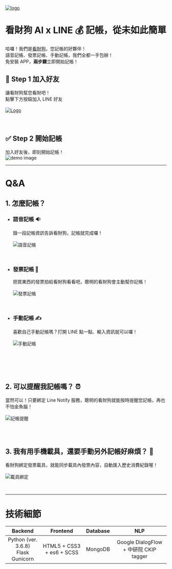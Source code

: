 [![logo](https://invago.ml/static/Images/logo-banner.png)](https://invago.ml/)

# 看財狗  AI x LINE 💰 記帳，從未如此簡單 

哈囉！我們是[看財狗](https://invago.ml/)，您記帳的好夥伴！<br>
語音記帳、發票記帳、手動記帳，我們全都一手包辦！<br>
免安裝 APP，<b>兩步驟</b>立即開始記帳！<br>


## 🤝 Step 1 加入好友 
讓看財狗幫您看財吧！<br>
點擊下方按鈕加入 LINE 好友<br><br>
[![Logo](https://scdn.line-apps.com/n/line_add_friends/btn/zh-Hant.png)](https://lin.ee/FeD4xim)
<br><br><br>

## ✅ Step 2 開始記帳 
加入好友後，即刻開始記帳！<br>
![demo image](https://i.imgur.com/y9ea8Tj.jpg)

<hr>

# Q&A 
## 1. 怎麼記帳？

* ### 語音記帳 🔉
     錄一段記帳資訊告訴看財狗，記帳就完成囉！<br><br>
![語音記帳](https://i.imgur.com/bUv785r.jpg)


     <br>
* ### 發票記帳 🧾
     把買東西的發票拍給看財狗看看吧，聰明的看財狗會主動幫你記帳！<br><br>
![發票記帳](https://i.imgur.com/l7Q1zEv.jpg)



     <br>
* ### 手動記帳 ✍️
     喜歡自己手動記帳嗎？打開 LINE 點一點、輸入資訊就可以囉！<br><br>
![手動記帳](https://i.imgur.com/kwNhK9u.jpg)


     <br>
<br><br>

## 2. 可以提醒我記帳嗎？ ⏰
當然可以！只要綁定 Line Notify 服務，聰明的看財狗就能按時提醒您記帳，再也不怕金魚腦！<br><br>
![記帳提醒](https://i.imgur.com/SfY9KXs.jpg)


<br><br>

## 3. 我有用手機載具，還要手動另外記帳好麻煩？ 📲
看財狗綁定發票載具，就能同步載具內發票內容，自動匯入歷史消費紀錄喔！<br><br>
![載具綁定](https://i.imgur.com/gho0Sbv.jpg)


<br>

<hr>

# 技術細節


|                     Backend                     |        Frontend        | Database |                  NLP                   |
|:-----------------------------------------------:|:----------------------:|:--------:|:--------------------------------------:|
| Python (ver. 3.6.8)<br> Flask<br> Gunicorn | HTML5 + CSS3 + es6 + SCSS | MongoDB  | Google DialogFlow + 中研院 CKIP tagger |


